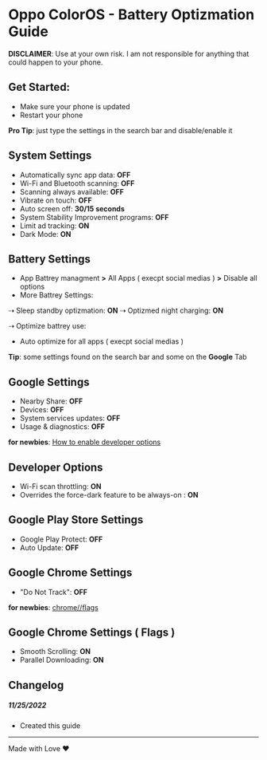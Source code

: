 # Oppo ColorOS - Battery Optizmation Guide 
**DISCLAIMER**: Use at your own risk. I am not responsible for anything that could happen to your phone.

##  Get Started:
* Make sure your phone is updated
* Restart your phone


**Pro Tip**: just type the settings in the search bar and disable/enable it
##  System Settings
* Automatically sync app data: **OFF**
* Wi-Fi and Bluetooth scanning: **OFF**
* Scanning always available: **OFF**
* Vibrate on touch: **OFF**
* Auto screen off: **30/15 seconds**
* System Stability Improvement programs: **OFF**
* Limit ad tracking: **ON**
* Dark Mode: **ON**

## Battery Settings
* App Battrey managment **>** All Apps ( execpt social medias ) **>** Disable all options
* More Battrey Settings:

⇢ Sleep standby optizmation: **ON**
⇢ Optizmed night charging: **ON**

⇢ Optimize battrey use:
* Auto optimize for all apps ( execpt social medias )

**Tip**: some settings found on the search bar and some on the **Google** Tab
##  Google Settings
* Nearby Share: **OFF**
* Devices: **OFF**
* System services updates: **OFF**
* Usage & diagnostics: **OFF**

**for newbies**: [How to enable developer options](https://www.digitaltrends.com/mobile/how-to-get-developer-options-on-android/)

##  Developer Options
* Wi-Fi scan throttling: **ON**
* Overrides the force-dark feature to be always-on : **ON**

## Google Play Store Settings
* Google Play Protect: **OFF**
* Auto Update: **OFF**

## Google Chrome Settings
* "Do Not Track": **OFF**


**for newbies**: [chrome//flags](chrome//flags)
## Google Chrome Settings ( Flags )
* Smooth Scrolling: **ON**
* Parallel Downloading: **ON**

## Changelog

##### 11/25/2022

- Created this guide


---

Made with Love ❤️

